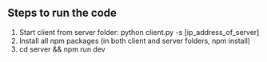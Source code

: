 ## Steps to run the code

1. Start client from server folder: python client.py -s [ip_address_of_server]
2. Install all npm packages (in both client and server folders, npm install)
3. cd server && npm run dev
